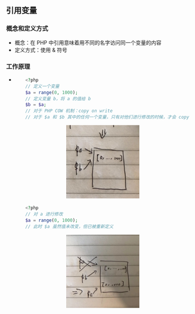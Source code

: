 ## 引用变量


### 概念和定义方式
* 概念：在 PHP 中引用意味着用不同的名字访问同一个变量的内容
* 定义方式：使用 & 符号

### 工作原理
*   ```php
        <?php
        // 定义一个变量
        $a = range(0, 1000);
        // 定义变量 b，将 a 的值给 b
        $b = $a;
        // 对于 PHP COW 机制：copy on write
        // 对于 $a 和 $b 其中的任何一个变量，只有对他们进行修改的时候，才会 copy 内存空间 
    ```
    
    <div align="center">
        <img src="../img/4/referenced_variable1.jpg" height="200" >
    </div>
    
    ```php
        <?php
        // 对 a 进行修改
        $a = range(0, 1000);
        // 此时 $a 虽然值未改变，但已被重新定义
    ```
    
    <div align="center">
        <img src="../img/4/referenced_variable2.jpg" height="200" >
    </div>
    